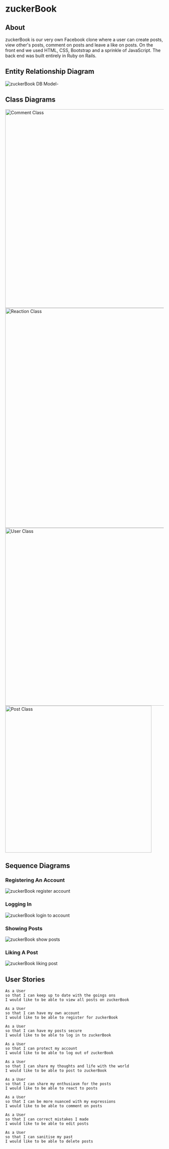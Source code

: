 # zuckerBook

## About

zuckerBook is our very own Facebook clone where a user can create posts, view other's posts, comment on posts and leave a like on posts. On the front end we used HTML, CSS, Bootstrap and a sprinkle of JavaScript. The back end was built entirely in Ruby on Rails.


## Entity Relationship Diagram

![zuckerBook DB Model-](https://user-images.githubusercontent.com/71923215/102097713-296ecb80-3e1e-11eb-941b-408c6223221b.png)


## Class Diagrams

<img width="629" alt="Comment Class" src="https://user-images.githubusercontent.com/65411964/102484938-db94d600-405e-11eb-9ccb-cc3875f6969d.png">
<img width="696" alt="Reaction Class" src="https://user-images.githubusercontent.com/65411964/102484943-dd5e9980-405e-11eb-9e2a-f6674269dea3.png">
<img width="563" alt="User Class" src="https://user-images.githubusercontent.com/65411964/102484948-de8fc680-405e-11eb-9fc2-8e0edf6b6bde.png">
<img width="465" alt="Post Class" src="https://user-images.githubusercontent.com/65411964/102484963-e3547a80-405e-11eb-9279-12c82a2c1244.png">


## Sequence Diagrams

### Registering An Account

![zuckerBook register account](https://user-images.githubusercontent.com/71923215/104027127-dd197000-51be-11eb-8e7b-6759e0fec5fd.png)

### Logging In

![zuckerBook login to account](https://user-images.githubusercontent.com/71923215/104026965-9f1c4c00-51be-11eb-96f0-fcc46f75ed34.png)

### Showing Posts

![zuckerBook show posts](https://user-images.githubusercontent.com/71923215/104027262-0934f100-51bf-11eb-87a2-2c6273aeab0d.png)

### Liking A Post

![zuckerBook liking post](https://user-images.githubusercontent.com/71923215/104026735-451b8680-51be-11eb-9e74-6c0bbd5db779.png)


## User Stories

```
As a User
so that I can keep up to date with the goings ons
I would like to be able to view all posts on zuckerBook
````

```
As a User
so that I can have my own account
I would like to be able to register for zuckerBook
```

```
As a User
so that I can have my posts secure
I would like to be able to log in to zuckerBook
```

```
As a User
so that I can protect my account
I would like to be able to log out of zuckerBook
```

```
As a User
so that I can share my thoughts and life with the world
I would like to be able to post to zuckerBook
```

```
As a User
so that I can share my enthusiasm for the posts
I would like to be able to react to posts
```

```
As a User
so that I can be more nuanced with my expressions
I would like to be able to comment on posts
```

```
As a User
so that I can correct mistakes I made
I would like to be able to edit posts
```

```
As a User
so that I can sanitise my past
I would like to be able to delete posts
```
